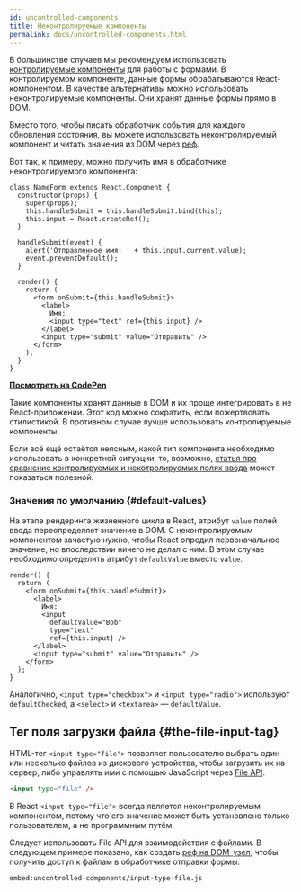 ```yaml
---
id: uncontrolled-components
title: Неконтролируемые компоненты
permalink: docs/uncontrolled-components.html
---
```


В большинстве случаев мы рекомендуем использовать [контролируемые компоненты](/docs/forms.html) для работы с формами. В контролируемом компоненте, данные формы обрабатываются React-компонентом. В качестве альтернативы можно использовать неконтролируемые компоненты. Они хранят данные формы прямо в DOM.

Вместо того, чтобы писать обработчик события для каждого обновления состояния, вы можете использовать неконтролируемый компонент и читать значения из DOM через [реф](/docs/refs-and-the-dom.html).

Вот так, к примеру, можно получить имя в обработчике неконтролируемого компонента:

```javascript{5,9,18}
class NameForm extends React.Component {
  constructor(props) {
    super(props);
    this.handleSubmit = this.handleSubmit.bind(this);
    this.input = React.createRef();
  }

  handleSubmit(event) {
    alert('Отправленное имя: ' + this.input.current.value);
    event.preventDefault();
  }

  render() {
    return (
      <form onSubmit={this.handleSubmit}>
        <label>
          Имя:
          <input type="text" ref={this.input} />
        </label>
        <input type="submit" value="Отправить" />
      </form>
    );
  }
}
```

[**Посмотреть на CodePen**](https://codepen.io/gaearon/pen/WooRWa?editors=0010)

Такие компоненты хранят данные в DOM и их проще интегрировать в не React-приложении. Этот код можно сократить, если пожертвовать стилистикой. В противном случае лучше использовать контролируемые компоненты.

Если всё ещё остаётся неясным, какой тип компонента необходимо использовать в конкретной ситуации, то, возможно, [статья про сравнение контролируемых и некотролируемых полях ввода](http://goshakkk.name/controlled-vs-uncontrolled-inputs-react/) может показаться полезной.

### Значения по умолчанию {#default-values}

На этапе рендеринга жизненного цикла в React, атрибут `value` полей ввода переопределяет значение в DOM. С неконтролируемым компонентом зачастую нужно, чтобы React опредил первоначальное значение, но впоследствии ничего не делал с ним. В этом случае необходимо определить атрибут `defaultValue` вместо `value`.

```javascript{7}
render() {
  return (
    <form onSubmit={this.handleSubmit}>
      <label>
        Имя:
        <input
          defaultValue="Bob"
          type="text"
          ref={this.input} />
      </label>
      <input type="submit" value="Отправить" />
    </form>
  );
}
```

Аналогично, `<input type="checkbox">` и `<input type="radio">` используют `defaultChecked`, а `<select>` и `<textarea>` — `defaultValue`.

## Тег поля загрузки файла {#the-file-input-tag}

HTML-тег `<input type="file">` позволяет пользователю выбрать один или несколько файлов из дискового устройства, чтобы загрузить их на сервер, либо управлять ими с помощью JavaScript через [File API](https://developer.mozilla.org/ru/docs/Web/API/File/Using_files_from_web_applications).

```html
<input type="file" />
```

В React `<input type="file">` всегда является неконтролируемым компонентом, потому что его значение может быть установлено только пользователем, а не программным путём.

Следует использовать File API для взаимодействия с файлами. В следующем примере показано, как создать [реф на DOM-узел](/docs/refs-and-the-dom.html), чтобы получить доступ к файлам в обработчике отправки формы:

`embed:uncontrolled-components/input-type-file.js`

[](codepen://uncontrolled-components/input-type-file)


